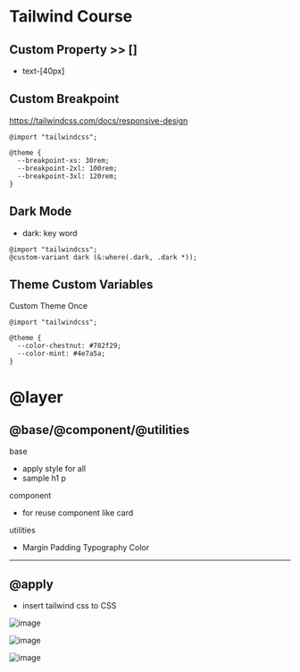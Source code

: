 # Tailwind Course

## Custom Property >> []
- text-[40px]

## Custom Breakpoint
https://tailwindcss.com/docs/responsive-design
```
@import "tailwindcss";

@theme {
  --breakpoint-xs: 30rem;
  --breakpoint-2xl: 100rem;
  --breakpoint-3xl: 120rem;
}
```

## Dark Mode
- dark: key word
```
@import "tailwindcss";
@custom-variant dark (&:where(.dark, .dark *));
```
## Theme Custom Variables

Custom Theme Once
```
@import "tailwindcss";

@theme {
  --color-chestnut: #782f29;
  --color-mint: #4e7a5a;
}

```
# @layer
## @base/@component/@utilities

base
- apply style for all
- sample h1 p

component
- for reuse component like card

utilities
- Margin Padding Typography Color

--------
## @apply
- insert tailwind css to CSS

![image](https://github.com/user-attachments/assets/4c502c6a-9e11-4275-84c7-11479b76e203)

![image](https://github.com/user-attachments/assets/71bd7ee3-a5b5-4f57-aa8b-e91413c75ec6)

![image](https://github.com/user-attachments/assets/18db001d-2d50-49bd-9aed-5cec481058b1)




